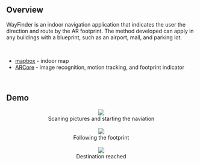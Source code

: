 ## Overview
WayFinder is an indoor navigation application that indicates the user the direction and route by the AR footprint. The method developed can apply in any buildings with a blueprint, such as an airport, mall, and parking lot.

<br>

* [mapbox](https://docs.mapbox.com/android/maps/examples/) - indoor map
* [ARCore](https://developers.google.com/ar/develop/java/augmented-images) - image recognition, motion tracking, and footprint indicator

<br>

## Demo
<p align="center">
<img src="/.meta/demo1.gif"><br>
Scaning pictures and starting the naviation<br><br>
<img src="/.meta/demo2.gif"><br>
Following the footprint<br><br>
<img src="/.meta/demo3.gif"><br>
Destination reached<br><br>
</p>
